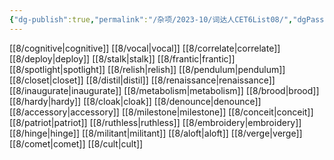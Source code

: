 ```yaml
---
{"dg-publish":true,"permalink":"/杂项/2023-10/词达人CET6List08/","dgPassFrontmatter":true}
---
```


[[8/cognitive\|cognitive]]
[[8/vocal\|vocal]]
[[8/correlate\|correlate]]
[[8/deploy\|deploy]]
[[8/stalk\|stalk]]
[[8/frantic\|frantic]]
[[8/spotlight\|spotlight]]
[[8/relish\|relish]]
[[8/pendulum\|pendulum]]
[[8/closet\|closet]]
[[8/distil\|distil]]
[[8/renaissance\|renaissance]]
[[8/inaugurate\|inaugurate]]
[[8/metabolism\|metabolism]]
[[8/brood\|brood]]
[[8/hardy\|hardy]]
[[8/cloak\|cloak]]
[[8/denounce\|denounce]]
[[8/accessory\|accessory]]
[[8/milestone\|milestone]]
[[8/conceit\|conceit]]
[[8/patriot\|patriot]]
[[8/ruthless\|ruthless]]
[[8/embroidery\|embroidery]]
[[8/hinge\|hinge]]
[[8/militant\|militant]]
[[8/aloft\|aloft]]
[[8/verge\|verge]]
[[8/comet\|comet]]
[[8/cult\|cult]]